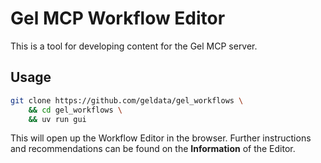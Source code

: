 # Gel MCP Workflow Editor

This is a tool for developing content for the Gel MCP server.

## Usage

```bash
git clone https://github.com/geldata/gel_workflows \
    && cd gel_workflows \
    && uv run gui
```

This will open up the Workflow Editor in the browser.
Further instructions and recommendations can be found on the **Information** of the Editor.
